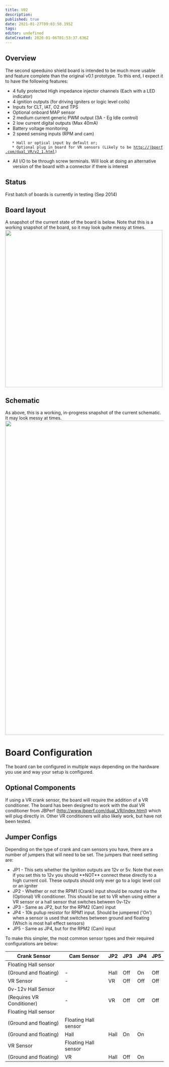 ```yaml
---
title: V02
description: 
published: true
date: 2021-01-27T09:03:50.195Z
tags: 
editor: undefined
dateCreated: 2020-01-06T01:53:37.636Z
---
```


Overview
--------

The second speeduino shield board is intended to be much more usable and feature complete than the original v0.1 prototype. To this end, I expect it to have the following features:

-   4 fully protected High impedance injector channels (Each with a LED indicator)
-   4 ignition outputs (for driving igniters or logic level coils)
-   Inputs for CLT, IAT, O2 and TPS
-   Optional onboard MAP sensor
-   2 medium current generic PWM output (3A - Eg Idle control)
-   2 low current digital outputs (Max 40mA)
-   Battery voltage monitoring
-   2 speed sensing inputs (RPM and cam)

`   * Hall or optical input by default or;`
`   * Optional plug in board for VR sensors (Likely to be `[`http://jbperf.com/dual_VR/v2_1.html`](http://jbperf.com/dual_VR/v2_1.html)`)`

-   All I/O to be through screw terminals. Will look at doing an alternative version of the board with a connector if there is interest

Status
------

First batch of boards is currently in testing (Sep 2014)

Board layout
------------

A snapshot of the current state of the board is below. Note that this is a working snapshot of the board, so it may look quite messy at times.
[<img style="width: 500px;height: auto" src="https://raw.githubusercontent.com/noisymime/speeduino/master/reference/hardware/v0.2/speeduino-v0.2-board.png"/>](https://raw.githubusercontent.com/noisymime/speeduino/master/reference/hardware/v0.2/speeduino-v0.2-board.png)

Schematic
---------

As above, this is a working, in-progress snapshot of the current schematic. It may look messy at times.
[<img style="width: 1000px;height: auto" src="https://raw.githubusercontent.com/noisymime/speeduino/master/reference/hardware/v0.2/speeduino-v0.2-schematic.png" />](https://raw.githubusercontent.com/noisymime/speeduino/master/reference/hardware/v0.2/speeduino-v0.2-schematic.png)

Board Configuration
===================

The board can be configured in multiple ways depending on the hardware you use and way your setup is configured.

Optional Components
-------------------

If using a VR crank sensor, the board will require the addition of a VR conditioner. The board has been designed to work with the dual VR conditioner from JBPerf (http://www.jbperf.com/dual_VR/index.html) which will plug directly in. Other VR conditioners will also likely work, but have not been tested.

Jumper Configs
--------------

Depending on the type of crank and cam sensors you have, there are a number of jumpers that will need to be set. The jumpers that need setting are:

-   JP1 - This sets whether the Ignition outputs are 12v or 5v. Note that even if you set this to 12v you should \*\*NOT\*\* connect these directly to a high current coil. These outputs should only ever go to a logic level coil or an igniter
-   JP2 - Whether or not the RPM1 (Crank) input should be routed via the (Optional) VR conditioner. This should be set to VR when using either a VR sensor or a hall sensor that switches between 0v-12v
-   JP3 - Same as JP2, but for the RPM2 (Cam) input
-   JP4 - 10k pullup resistor for RPM1 input. Should be jumpered ('On') when a sensor is used that switches between ground and floating (Which is most hall effect sensors)
-   JP5 - Same as JP4, but for the RPM2 (Cam) input

To make this simpler, the most common sensor types and their required configurations are below:

| Crank Sensor              | Cam Sensor            | JP2  | JP3  | JP4 | JP5 |
|---------------------------|-----------------------|------|------|-----|-----|
| Floating Hall sensor
 (Ground and floating)      | -                     | Hall | Off  | On  | Off |
| VR Sensor                 | -                     | VR   | Off  | Off | Off |
| 0v-12v Hall Sensor
 (Requires VR Conditioner)  | -                     | VR   | Off  | Off | Off |
| Floating Hall sensor
 (Ground and floating)      | Floating Hall sensor
                             (Ground and floating)  | Hall | Hall | On  | On  |
| VR Sensor                 | Floating Hall sensor
                             (Ground and floating)  | VR   | Hall | Off | On  |

